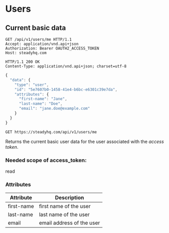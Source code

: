 # Users
## Current basic data
```http
GET /api/v1/users/me HTTP/1.1
Accept: application/vnd.api+json
Authorization: Bearer OAUTH2_ACCESS_TOKEN
Host: steadyhq.com
```
```http
HTTP/1.1 200 OK
Content-Type: application/vnd.api+json; charset=utf-8
```
```javascript
{ 
  "data": {
    "type": "user",
    "id": "5e7607b0-1458-41e4-b6bc-e6301c39e7da",
    "attributes": {
      "first-name": "Jane",
      "last-name": "Doe",
      "email": "jane.doe@example.com"
    }
  }
}
```

`GET https://steadyhq.com/api/v1/users/me`

Returns the current basic user data for the user associated with the *access token*.

### Needed scope of access_token:
read

### Attributes
Attribute | Description
--------- | -----------
first-name | first name of the user
last-name | last name of the user
email | email address of the user

